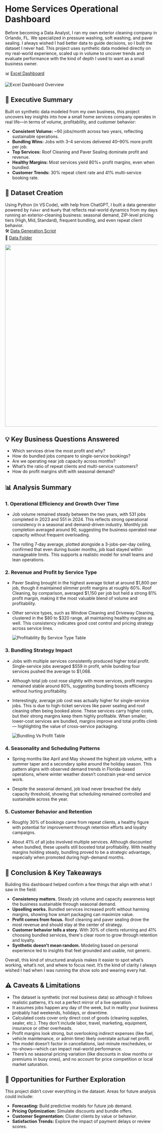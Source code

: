 # Home Services Operational Dashboard

Before becoming a Data Analyst, I ran my own exterior cleaning company in Orlando, FL. We specialized in pressure washing, soft washing, and paver sealing. I always wished I had better data to guide decisions, so I built the dataset I never had. This project uses synthetic data modeled directly on my real-world experience, scaled up in volume to uncover trends and evaluate performance with the kind of depth I used to want as a small business owner.

📊 [Excel Dashboard](./home_services_project.xlsx)

![Excel Dashboard Overview](assets/home_services_operational_dashboard.png)

## 🧠 Executive Summary

Built on synthetic data modeled from my own business, this project uncovers key insights into how a small home services company operates in real life—in terms of volume, profitability, and customer behavior:

- **Consistent Volume:** ~90 jobs/month across two years, reflecting sustainable operations.
- **Bundling Wins:** Jobs with 3–4 services delivered 40–90% more profit per job.
- **Top Services:** Roof Cleaning and Paver Sealing dominate profit and revenue.
- **Healthy Margins:** Most services yield 80%+ profit margins, even when bundled.
- **Customer Trends:** 30% repeat client rate and 41% multi-service booking rate.

## 🔧 Dataset Creation

Using Python (in VS Code), with help from ChatGPT, I built a data generator powered by `Faker` and `NumPy` that reflects real-world dynamics from my days running an exterior-cleaning business: seasonal demand, ZIP-level pricing tiers (High, Mid, Standard), frequent bundling, and even repeat client behavior.  
🛠️ [Data Generation Script](./data_generation/generate_dataset.py)  
📂 [Data Folder](./data/)  

<img src="assets/entity_relationship_diagram.png" width="600"/>

## 💡 Key Business Questions Answered

- Which services drive the most profit and why?
- How do bundled jobs compare to single-service bookings?
- Are we operating near job capacity across months?
- What’s the ratio of repeat clients and multi-service customers?
- How do profit margins shift with seasonal demand?


## 📊 Analysis Summary

### 1. **Operational Efficiency and Growth Over Time**

- Job volume remained steady between the two years, with 531 jobs completed in 2023 and 551 in 2024. This reflects strong operational consistency in a seasonal and demand-driven industry. Monthly job completion averaged around 90, suggesting the business operated near capacity without frequent overloading.

- The rolling 7‑day average, plotted alongside a 3-jobs-per-day ceiling, confirmed that even during busier months, job load stayed within manageable limits. This supports a realistic model for small teams and lean operations.

### 2. **Revenue and Profit by Service Type**

- Paver Sealing brought in the highest average ticket at around $1,800 per job, though it maintained slimmer profit margins at roughly 60%. Roof Cleaning, by comparison, averaged $1,150 per job but held a strong 81% profit margin, making it the most valuable blend of volume and profitability.

- Other service types, such as Window Cleaning and Driveway Cleaning, clustered in the $80 to $320 range, all maintaining healthy margins as well. This consistency indicates good cost control and pricing strategy across service lines.

    ![Profitability By Service Type Table](assets/profitability_by_service_type.png)

### 3. **Bundling Strategy Impact**

- Jobs with multiple services consistently produced higher total profit. Single-service jobs averaged $559 in profit, while bundling four services pushed the average to $1,068.

- Although total job cost rose slightly with more services, profit margins remained stable around 80%, suggesting bundling boosts efficiency without hurting profitability.

- Interestingly, average job cost was actually higher for single-service jobs. This is due to high-ticket services like paver sealing and roof cleaning often being booked alone. These services carry higher costs, but their strong margins keep them highly profitable. When smaller, lower-cost services are bundled, margins improve and total profits climb — highlighting the value of cross-service packaging. 

    ![Bundling Vs Profit Table](assets/how_bundling_multiple_services_affects_profit.png)

### 4. **Seasonality and Scheduling Patterns**

- Spring months like April and May showed the highest job volume, with a summer taper and a secondary spike around the holiday season. This pattern aligns with observed demand trends in Florida-based operations, where winter weather doesn’t constrain year-end service work.

- Despite the seasonal demand, job load never breached the daily capacity threshold, showing that scheduling remained controlled and sustainable across the year.

### 5. **Customer Behavior and Retention**

- Roughly 30% of bookings came from repeat clients, a healthy figure with potential for improvement through retention efforts and loyalty campaigns.

- About 41% of all jobs involved multiple services. Although discounted when bundled, these upsells still boosted total profitability. With healthy margins holding steady, bundling proved to be a strategic advantage, especially when promoted during high-demand months.

## 🎯 Conclusion & Key Takeaways

Building this dashboard helped confirm a few things that align with what I saw in the field:

- **Consistency matters.** Steady job volume and capacity awareness kept the business sustainable through seasonal demand.
- **Upselling works.** Bundled services increased profit without harming margins, showing how smart packaging can maximize value.
- **Profit comes from focus.** Roof cleaning and paver sealing drove the most revenue and should stay at the center of strategy.
- **Customer behavior tells a story.** With 30% of clients returning and 41% choosing bundled services, there's clear room to grow through retention and loyalty.
- **Synthetic doesn't mean random.** Modeling based on personal experience led to insights that feel grounded and usable, not generic.

Overall, this kind of structured analysis makes it easier to spot what’s working, what’s not, and where to focus next. It’s the kind of clarity I always wished I had when I was running the show solo and wearing every hat.

## ⚠️ Caveats & Limitations

- The dataset is synthetic (not real business data) so although it follows realistic patterns, it’s not a perfect mirror of a live operation.
- It assumes jobs happen any day of the week, but in reality your business probably had weekends, holidays, or downtime.
- Calculated costs cover only direct cost of goods (cleaning supplies, sealer, etc.). They don’t include labor, travel, marketing, equipment, insurance or other overheads.
- Profit margins look strong, but overlooking indirect expenses (like fuel, vehicle maintenance, or admin time) likely overstate actual net profit.
- The model doesn’t factor in cancellations, last-minute reschedules, or no-shows—which can impact real-world performance.
- There’s no seasonal pricing variation (like discounts in slow months or premiums in busy ones), and no account for price competition or local market saturation.

## 🧭 Opportunities for Further Exploration

This project didn’t cover everything in the dataset. Areas for future analysis could include:

- **Forecasting:** Build predictive models for future job demand.
- **Pricing Optimization:** Simulate discounts and bundle offers.
- **Customer Segmentation:** Cluster clients by value or behavior.
- **Satisfaction Trends:** Explore the impact of payment delays or review scores.